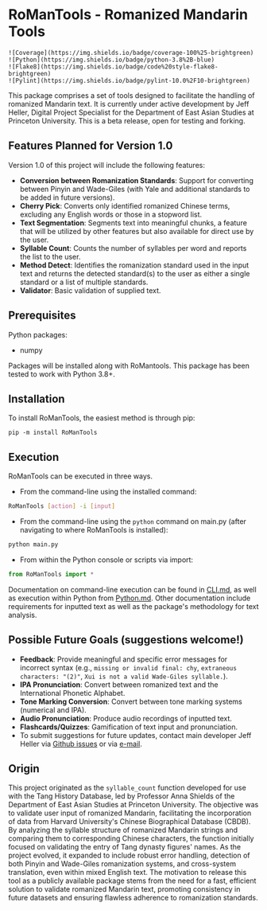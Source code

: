 # RoManTools - Romanized Mandarin Tools

```
![Coverage](https://img.shields.io/badge/coverage-100%25-brightgreen)
![Python](https://img.shields.io/badge/python-3.8%2B-blue)
![Flake8](https://img.shields.io/badge/code%20style-flake8-brightgreen)
![Pylint](https://img.shields.io/badge/pylint-10.0%2F10-brightgreen)
```

This package comprises a set of tools designed to facilitate the handling of romanized Mandarin text. It is currently under active development by Jeff Heller, Digital Project Specialist for the Department of East Asian Studies at Princeton University. This is a beta release, open for testing and forking.

## Features Planned for Version 1.0

Version 1.0 of this project will include the following features:

- **Conversion between Romanization Standards**: Support for converting between Pinyin and Wade-Giles (with Yale and additional standards to be added in future versions).
- **Cherry Pick**: Converts only identified romanized Chinese terms, excluding any English words or those in a stopword list.
- **Text Segmentation**: Segments text into meaningful chunks, a feature that will be utilized by other features but also available for direct use by the user.
- **Syllable Count**: Counts the number of syllables per word and reports the list to the user.
- **Method Detect**: Identifies the romanization standard used in the input text and returns the detected standard(s) to the user as either a single standard or a list of multiple standards.
- **Validator**: Basic validation of supplied text.

## Prerequisites

Python packages:

* numpy

Packages will be installed along with RoMantools. This package has been tested to work with Python 3.8+.

## Installation

To install RoManTools, the easiest method is through pip:

``pip -m install RoManTools``

## Execution

RoManTools can be executed in three ways.

* From the command-line using the installed command:

```bash
RoManTools [action] -i [input]
```

* From the command-line using the ```python``` command on main.py (after navigating to where RoManTools is installed):

```bash
python main.py
```

* From within the Python console or scripts via import:

```python
from RoManTools import *
```

Documentation on command-line execution can be found in [CLI.md](docs/CLI.md), as well as execution within Python from [Python.md](docs/Python.md). Other documentation include requirements for inputted text as well as the package's methodology for text analysis.

## Possible Future Goals (suggestions welcome!)

* **Feedback**: Provide meaningful and specific error messages for incorrect syntax (e.g., `missing or invalid final: chy`, `extraneous characters: "(2)"`, `Xui is not a valid Wade-Giles syllable.`).
* **IPA Pronunciation**: Convert between romanized text and the International Phonetic Alphabet.
* **Tone Marking Conversion**: Convert between tone marking systems (numerical and IPA).
* **Audio Pronunciation**: Produce audio recordings of inputted text.
* **Flashcards/Quizzes**: Gamification of text input and pronunciation.
* To submit suggestions for future updates, contact main developer Jeff Heller via [Github issues](https://github.com/JHGFD82/RoManTools/issues) or via [e-mail](mailto:jh43@princeton.edu).

## Origin

This project originated as the `syllable_count` function developed for use with the Tang History Database, led by Professor Anna Shields of the Department of East Asian Studies at Princeton University. The objective was to validate user input of romanized Mandarin, facilitating the incorporation of data from Harvard University's Chinese Biographical Database (CBDB). By analyzing the syllable structure of romanized Mandarin strings and comparing them to corresponding Chinese characters, the function initially focused on validating the entry of Tang dynasty figures' names. As the project evolved, it expanded to include robust error handling, detection of both Pinyin and Wade-Giles romanization systems, and cross-system translation, even within mixed English text. The motivation to release this tool as a publicly available package stems from the need for a fast, efficient solution to validate romanized Mandarin text, promoting consistency in future datasets and ensuring flawless adherence to romanization standards.
